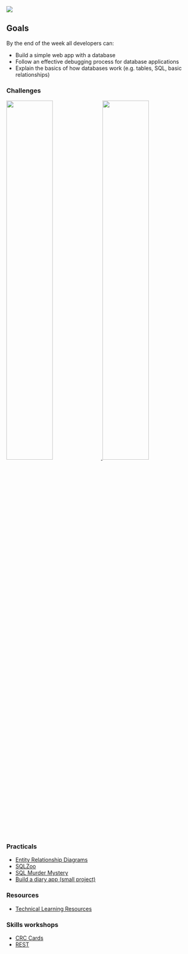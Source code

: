![](https://placehold.it/950x200/374c53/FFFFFF/?text=Week+4)

## Goals

By the end of the week all developers can:

- Build a simple web app with a database
- Follow an effective debugging process for database applications
- Explain the basics of how databases work (e.g. tables, SQL, basic relationships)

### Challenges

<a href="https://github.com/xavierloos/bookmark_manager" target="_blank">
    <img height="auto" width="49%" src="https://github-readme-stats.vercel.app/api/pin/?username=xavierloos&repo=bookmark_manager" />
  </a>
  <a href="https://github.com/xavierloos/chitter-challenge" target="_blank">
    <img height="auto" width="49%" src="https://github-readme-stats.vercel.app/api/pin/?username=xavierloos&repo=chitter-challenge" />
  </a>

### Practicals

- [Entity Relationship Diagrams](https://github.com/makersacademy/skills-workshops/blob/master/practicals/databases/entity_relationship_diagrams.md)
- [SQLZoo](https://sqlzoo.net/)
- [SQL Murder Mystery](https://mystery.knightlab.com/)
- [Build a diary app (small project)](https://github.com/makersacademy/skills-workshops/blob/master/practicals/databases/daily_diary_app.md)

### Resources

- [Technical Learning Resources](https://airtable.com/shrGPJMHNfr7p9iAo/tblokmw6yNUO75ge6?blocks=hide)

### Skills workshops

- [CRC Cards](https://github.com/makersacademy/skills-workshops/tree/master/week-4/domain_modelling_student_directory_using_crc_cards)
- [REST](https://github.com/sjmog/rest)
